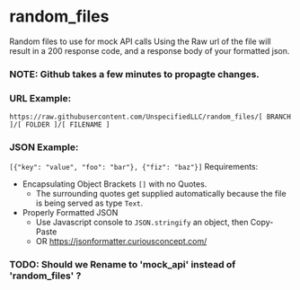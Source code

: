 # random_files
Random files to use for mock API calls
Using the Raw url of the file will result in a 200 response code, and a response body of your formatted json.

### NOTE: Github takes a few minutes to propagte changes.

### URL Example:
`https://raw.githubusercontent.com/UnspecifiedLLC/random_files/[ BRANCH ]/[ FOLDER ]/[ FILENAME ]`

### JSON Example:
`[{"key": "value", "foo": "bar"}, {"fiz": "baz"}]`
Requirements:

- Encapsulating Object Brackets `[]` with no Quotes.
    - The surrounding quotes get supplied automatically because the file is being served as type `Text`.
- Properly Formatted JSON
    - Use Javascript console to `JSON.stringify` an object, then Copy-Paste
    - OR https://jsonformatter.curiousconcept.com/
    
### TODO: Should we Rename to 'mock_api' instead of 'random_files' ?
